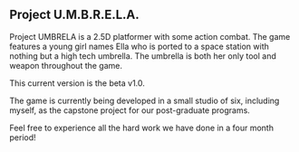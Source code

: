 ## Project U.M.B.R.E.L.A.

Project UMBRELA is a 2.5D platformer with some action combat. The game features a young girl names Ella who is ported to a space station with nothing but a high tech umbrella. The umbrella is both her only tool and weapon throughout the game.

This current version is the beta v1.0.

The game is currently being developed in a small studio of six, including myself, as the capstone project for our post-graduate programs.

Feel free to experience all the hard work we have done in a four month period!

